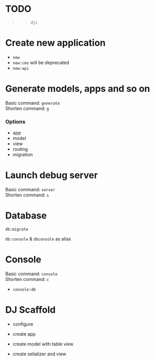 # TODO

>> `djc`

# Create new application

- `new`
- `new:cms` will be deprecated
- `new:api`


# Generate models, apps and so on

Basic command: `generate`  
Shorten command: `g` 

### Options

+ app 
+ model
+ view
+ routing
+ migration

# Launch debug server

Basic command: `server`  
Shorten command: `s`
 
# Database

`db:migrate`

`db:console` & `dbconsole` as alias


# Console
Basic command: `console`  
Shorten command: `c`

+ `console:db`


# DJ Scaffold

- configure

- create app

- create model with table view

- create selializer and view

